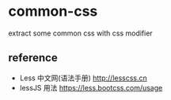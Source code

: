 # common-css

extract some common css with css modifier

## reference

- Less 中文网(语法手册) http://lesscss.cn
- lessJS 用法 https://less.bootcss.com/usage
